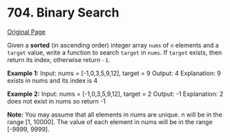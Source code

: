 # 704. Binary Search

[Original Page](https://leetcode.com/problems/binary-search/)

Given a **sorted** (in ascending order) integer array `nums` of `n` elements and a `target` value, write a function to search `target` in `nums`. If `target` exists, then return its index, otherwise return `-1`.

**Example 1:**
Input: nums = [-1,0,3,5,9,12], target = 9
Output: 4
Explanation: 9 exists in nums and its index is 4

**Example 2:**
Input: nums = [-1,0,3,5,9,12], target = 2
Output: -1
Explanation: 2 does not exist in nums so return -1


**Note:**
You may assume that all elements in nums are unique.
n will be in the range [1, 10000].
The value of each element in nums will be in the range [-9999, 9999].
